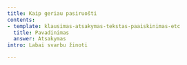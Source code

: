 ```yaml
---
title: Kaip geriau pasiruošti
contents:
- template: klausimas-atsakymas-tekstas-paaiskinimas-etc
  title: Pavadinimas
  answer: Atsakymas
intro: Labai svarbu žinoti

---
```


